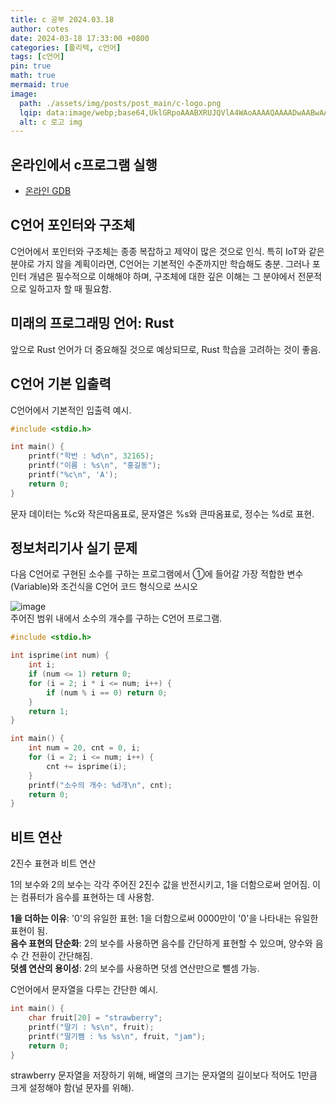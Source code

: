 ```yaml
---
title: c 공부 2024.03.18
author: cotes
date: 2024-03-18 17:33:00 +0800
categories: [폴리텍, c언어]
tags: [c언어]
pin: true
math: true
mermaid: true
image:
  path: ./assets/img/posts/post_main/c-logo.png
  lqip: data:image/webp;base64,UklGRpoAAABXRUJQVlA4WAoAAAAQAAAADwAABwAAQUxQSDIAAAARL0AmbZurmr57yyIiqE8oiG0bejIYEQTgqiDA9vqnsUSI6H+oAERp2HZ65qP/VIAWAFZQOCBCAAAA8AEAnQEqEAAIAAVAfCWkAALp8sF8rgRgAP7o9FDvMCkMde9PK7euH5M1m6VWoDXf2FkP3BqV0ZYbO6NA/VFIAAAA
  alt: c 로고 img 
---
```


## 온라인에서 c프로그램 실행

 - [온라인 GDB](https://www.onlinegdb.com/)  


## C언어 포인터와 구조체

C언어에서 포인터와 구조체는 종종 복잡하고 제약이 많은 것으로 인식. 특히 IoT와 같은 분야로 가지 않을 계획이라면, C언어는 기본적인 수준까지만 학습해도 충분. 그러나 포인터 개념은 필수적으로 이해해야 하며, 구조체에 대한 깊은 이해는 그 분야에서 전문적으로 일하고자 할 때 필요함.

## 미래의 프로그래밍 언어: Rust

앞으로 Rust 언어가 더 중요해질 것으로 예상되므로, Rust 학습을 고려하는 것이 좋음.

## C언어 기본 입출력

C언어에서 기본적인 입출력 예시.

```c
#include <stdio.h>

int main() {
    printf("학번 : %d\n", 32165);
    printf("이름 : %s\n", "홍길동");
    printf("%c\n", 'A');
    return 0;
}
```

문자 데이터는 %c와 작은따옴표로, 문자열은 %s와 큰따옴표로, 정수는 %d로 표현.

## 정보처리기사 실기 문제  

다음 C언어로 구현된 소수를 구하는 프로그램에서 ①에 들어갈 가장 적합한 변수(Variable)와 조건식을 C언어 코드 형식으로 쓰시오

![image](https://postfiles.pstatic.net/MjAxODA2MTFfMjg1/MDAxNTI4NzI0NDIxNTgw.4yHwH2o5txK9UW7e-Da3ztXBEcBT39GsIsXfNfQ_Y2Ag.haNPzFmRaizVTyoOscuWQPZWVLcHf6UfsAA4xY_KrQcg.PNG.h850415/image.png?type=w966)  
주어진 범위 내에서 소수의 개수를 구하는 C언어 프로그램.

```c
#include <stdio.h>

int isprime(int num) {
    int i;
    if (num <= 1) return 0;
    for (i = 2; i * i <= num; i++) {
        if (num % i == 0) return 0;
    }
    return 1;
}

int main() {
    int num = 20, cnt = 0, i;
    for (i = 2; i <= num; i++) {
        cnt += isprime(i);
    }
    printf("소수의 개수: %d개\n", cnt);
    return 0;
}
```

## 비트 연산

2진수 표현과 비트 연산

1의 보수와 2의 보수는 각각 주어진 2진수 값을 반전시키고, 1을 더함으로써 얻어짐. 이는 컴퓨터가 음수를 표현하는 데 사용함.

**1을 더하는 이유**:
'0'의 유일한 표현: 1을 더함으로써 0000만이 '0'을 나타내는 유일한 표현이 됨.  
**음수 표현의 단순화**: 2의 보수를 사용하면 음수를 간단하게 표현할 수 있으며, 양수와 음수 간 전환이 간단해짐.  
**덧셈 연산의 용이성**: 2의 보수를 사용하면 덧셈 연산만으로 뺄셈 가능.
 
C언어에서 문자열을 다루는 간단한 예시.

```c
int main() {
    char fruit[20] = "strawberry";
    printf("딸기 : %s\n", fruit);
    printf("딸기쨈 : %s %s\n", fruit, "jam");
    return 0;
}
```
strawberry 문자열을 저장하기 위해, 배열의 크기는 문자열의 길이보다 적어도 1만큼 크게 설정해야 함(널 문자를 위해).
